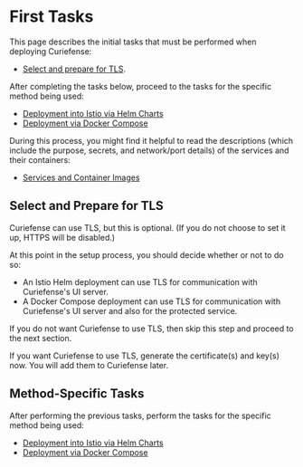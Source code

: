 # First Tasks

This page describes the initial tasks that must be performed when deploying Curiefense:

* [Select and prepare for TLS](./#select-and-prepare-for-tls).

After completing the tasks below, proceed to the tasks for the specific method being used:

* [Deployment into Istio via Helm Cha](istio-via-helm.md)[rts](istio-via-helm.md)
* [Deployment via Docker Compose](docker-compose.md)

During this process, you might find it helpful to read the descriptions \(which include the purpose, secrets, and network/port details\) of the services and their containers:

* [Services and Container Images](../../reference/services-container-images.md)

## Select and Prepare for TLS

Curiefense can use TLS, but this is optional. \(If you do not choose to set it up, HTTPS will be disabled.\)

At this point in the setup process, you should decide whether or not to do so:

* An Istio Helm deployment can use TLS for communication with Curiefense's UI server.
* A Docker Compose deployment can use TLS for communication with Curiefense's UI server and also for the protected service.

If you do not want Curiefense to use TLS, then skip this step and proceed to the next section.

If you want Curiefense to use TLS, generate the certificate\(s\) and key\(s\) now. You will add them to Curiefense later.

## Method-Specific Tasks

After performing the previous tasks, perform the tasks for the specific method being used:

* [Deployment into Istio via Helm Charts](istio-via-helm.md)
* [Deployment via Docker Compose](docker-compose.md)

